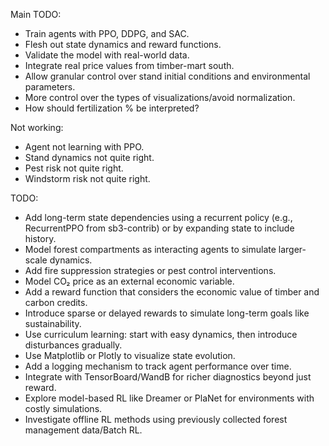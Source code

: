 Main TODO:
- Train agents with PPO, DDPG, and SAC.
- Flesh out state dynamics and reward functions.
- Validate the model with real-world data.
- Integrate real price values from timber-mart south.
- Allow granular control over stand initial conditions and environmental parameters.
- More control over the types of visualizations/avoid normalization.
- How should fertilization % be interpreted?

Not working:
- Agent not learning with PPO.
- Stand dynamics not quite right.
- Pest risk not quite right.
- Windstorm risk not quite right.

TODO:
- Add long-term state dependencies using a recurrent policy (e.g., RecurrentPPO from sb3-contrib) or by expanding state to include history.
- Model forest compartments as interacting agents to simulate larger-scale dynamics.
- Add fire suppression strategies or pest control interventions.
- Model CO₂ price as an external economic variable.
- Add a reward function that considers the economic value of timber and carbon credits.
- Introduce sparse or delayed rewards to simulate long-term goals like sustainability.
- Use curriculum learning: start with easy dynamics, then introduce disturbances gradually.
- Use Matplotlib or Plotly to visualize state evolution.
- Add a logging mechanism to track agent performance over time.
- Integrate with TensorBoard/WandB for richer diagnostics beyond just reward.
- Explore model-based RL like Dreamer or PlaNet for environments with costly simulations.
- Investigate offline RL methods using previously collected forest management data/Batch RL.